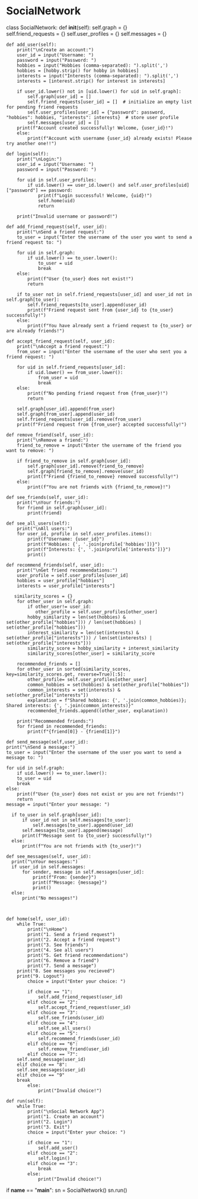 # SocialNetwork
class SocialNetwork:
    def __init__(self):
        self.graph = {}  
        self.friend_requests = {} 
        self.user_profiles = {} 
	self.messages = {}

    def add_user(self):
        print("\nCreate an account:")
        user_id = input("Username: ")
        password = input("Password: ")
        hobbies = input("Hobbies (comma-separated): ").split(',')
        hobbies = [hobby.strip() for hobby in hobbies]
        interests = input("Interests (comma-separated): ").split(',')
        interests = [interest.strip() for interest in interests]

        if user_id.lower() not in [uid.lower() for uid in self.graph]:
            self.graph[user_id] = [] 
            self.friend_requests[user_id] = []  # initialize an empty list for pending friend requests
            self.user_profiles[user_id] = {"password": password, "hobbies": hobbies, "interests": interests}  # store user profile
            self.messages[user_id] = []
	    print(f"Account created successfully! Welcome, {user_id}!")
        else:
            print(f"Account with username {user_id} already exists! Please try another one!!")

    def login(self):
        print("\nLogin:")
        user_id = input("Username: ")
        password = input("Password: ")

        for uid in self.user_profiles:
            if uid.lower() == user_id.lower() and self.user_profiles[uid]["password"] == password:
                print(f"Login successful! Welcome, {uid}!")
                self.home(uid)
                return

        print("Invalid username or password!")

    def add_friend_request(self, user_id):
        print("\nSend a friend request:")
        to_user = input("Enter the username of the user you want to send a friend request to: ")

        for uid in self.graph:
            if uid.lower() == to_user.lower():
                to_user = uid
                break
        else:
            print(f"User {to_user} does not exist!")
            return

        if to_user not in self.friend_requests[user_id] and user_id not in self.graph[to_user]:
            self.friend_requests[to_user].append(user_id)
            print(f"Friend request sent from {user_id} to {to_user} successfully!")
        else:
            print(f"You have already sent a friend request to {to_user} or are already friends!")

    def accept_friend_request(self, user_id):
        print("\nAccept a friend request:")
        from_user = input("Enter the username of the user who sent you a friend request: ")

        for uid in self.friend_requests[user_id]:
            if uid.lower() == from_user.lower():
                from_user = uid
                break
        else:
            print(f"No pending friend request from {from_user}!")
            return

        self.graph[user_id].append(from_user) 
        self.graph[from_user].append(user_id) 
        self.friend_requests[user_id].remove(from_user) 
        print(f"Friend request from {from_user} accepted successfully!")

    def remove_friend(self, user_id):
        print("\nRemove a friend:")
        friend_to_remove = input("Enter the username of the friend you want to remove: ")

        if friend_to_remove in self.graph[user_id]:
            self.graph[user_id].remove(friend_to_remove) 
            self.graph[friend_to_remove].remove(user_id) 
            print(f"Friend {friend_to_remove} removed successfully!")
        else:
            print(f"You are not friends with {friend_to_remove}!")

    def see_friends(self, user_id):
        print("\nYour friends:")
        for friend in self.graph[user_id]:
            print(friend)

    def see_all_users(self):
        print("\nAll users:")
        for user_id, profile in self.user_profiles.items():
            print(f"Username: {user_id}")
            print(f"Hobbies: {', '.join(profile['hobbies'])}")
            print(f"Interests: {', '.join(profile['interests'])}")
            print()

    def recommend_friends(self, user_id):
        print("\nGet friend recommendations:")
        user_profile = self.user_profiles[user_id]
        hobbies = user_profile["hobbies"]
        interests = user_profile["interests"]

       similarity_scores = {}
        for other_user in self.graph:
            if other_user!= user_id:
               other_profile = self.user_profiles[other_user]
            hobby_similarity = len(set(hobbies) & set(other_profile["hobbies"])) / len(set(hobbies) | set(other_profile["hobbies"]))
            interest_similarity = len(set(interests) & set(other_profile["interests"])) / len(set(interests) | set(other_profile["interests"]))
            similarity_score = hobby_similarity + interest_similarity
            similarity_scores[other_user] = similarity_score

        recommended_friends = []
        for other_user in sorted(similarity_scores, key=similarity_scores.get, reverse=True)[:5]:
            other_profile= self.user_profiles[other_user]
            common_hobbies = set(hobbies) & set(other_profile["hobbies"])
            common_interests = set(interests) & set(other_profile["interests"])
            explanation = f"Shared hobbies: {', '.join(common_hobbies)}; Shared interests: {', '.join(common_interests)}"
            recommended_friends.append((other_user, explanation))

        print("Recommended friends:")
        for friend in recommended_friends:
            print(f"{friend[0]} - {friend[1]}")

    def send_message(self,user_id):
	print("\nSend a message:")
	to_user = input("Enter the username of the user you want to send a message to: ")

	for uid in self.graph:
	    if uid.lower() == to_user.lower():
		to_user = uid
		break
	else:
	    print(f"User {to_user} does not exist or you are not friends!")
	    return
	message = input("Enter your message: ")

      if to_user in self.graph[user_id]:
          if user_id not in self.messages[to_user]:
              self.messages[to_user].append(user_id)
          self.messages[to_user].append(message)
          print(f"Message sent to {to_user} successfully!")
      else:
          print(f"You are not friends with {to_user}!")

    def see_messages(self, user_id):
      print("\nYour messages:")
      if user_id in self.messages:
          for sender, message in self.messages[user_id]:
              print(f"From: {sender}")
              print(f"Message: {message}")
              print()
      else:
          print("No messages!")

	

    def home(self, user_id):
        while True:
            print("\nHome")
            print("1. Send a friend request")
            print("2. Accept a friend request")
            print("3. See friends")
            print("4. See all users")
            print("5. Get friend recommendations")
            print("6. Remove a friend")
            print("7. Send a message")
	    print("8. See messages you recieved")
	    print("9. Logout")
            choice = input("Enter your choice: ")

            if choice == "1":
                self.add_friend_request(user_id)
            elif choice == "2":
                self.accept_friend_request(user_id)
            elif choice == "3":
                self.see_friends(user_id)
            elif choice == "4":
                self.see_all_users()
            elif choice == "5":
                self.recommend_friends(user_id)
            elif choice == "6":
                self.remove_friend(user_id)
            elif choice == "7":
		self.send_message(user_id)
	    elif choice == "8":
		self.see_messages(user_id)
	    elif choice == "9"
		break
            else:
                print("Invalid choice!")

    def run(self):
        while True:
            print("\nSocial Network App")
            print("1. Create an account")
            print("2. Login")
            print("3. Exit")
            choice = input("Enter your choice: ")

            if choice == "1":
                self.add_user()
            elif choice == "2":
                self.login()
            elif choice == "3":
                break
            else:
                print("Invalid choice!")

if __name__ == "__main__":
    sn = SocialNetwork()
    sn.run()
